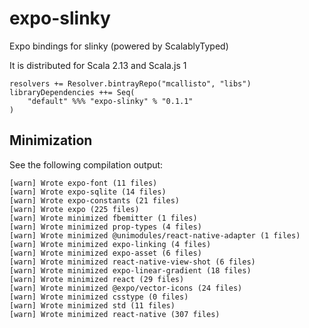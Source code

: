 # expo-slinky
Expo bindings for slinky (powered by ScalablyTyped)

It is distributed for Scala 2.13 and Scala.js 1

```
resolvers += Resolver.bintrayRepo("mcallisto", "libs")
libraryDependencies ++= Seq(
    "default" %%% "expo-slinky" % "0.1.1" 
) 
```

## Minimization

See the following compilation output:

```
[warn] Wrote expo-font (11 files)
[warn] Wrote expo-sqlite (14 files)
[warn] Wrote expo-constants (21 files)
[warn] Wrote expo (225 files)
[warn] Wrote minimized fbemitter (1 files)
[warn] Wrote minimized prop-types (4 files)
[warn] Wrote minimized @unimodules/react-native-adapter (1 files)
[warn] Wrote minimized expo-linking (4 files)
[warn] Wrote minimized expo-asset (6 files)
[warn] Wrote minimized react-native-view-shot (6 files)
[warn] Wrote minimized expo-linear-gradient (18 files)
[warn] Wrote minimized react (29 files)
[warn] Wrote minimized @expo/vector-icons (24 files)
[warn] Wrote minimized csstype (0 files)
[warn] Wrote minimized std (11 files)
[warn] Wrote minimized react-native (307 files)
```